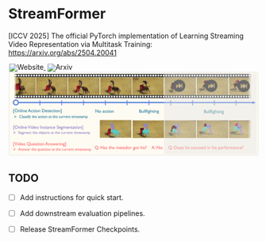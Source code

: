 # StreamFormer
[ICCV 2025] The official PyTorch implementation of Learning Streaming Video Representation via Multitask Training: https://arxiv.org/abs/2504.20041

<div style="line-height: 1;">
  <a href="https://go2heart.github.io/streamformer/" target="_blank" style="margin: 2px;">
    <img alt="Website" src="https://img.shields.io/badge/Website-StreamFormer-536af5?color=536af5&logoColor=white" style="display: inline-block; vertical-align: middle;"/>
  </a>
  <a href="https://arxiv.org/abs/2504.20041" target="_blank" style="margin: 2px;">
    <img alt="Arxiv" src="https://img.shields.io/badge/Arxiv-StreamFormer-red?logo=%23B31B1B" style="display: inline-block; vertical-align: middle;"/>
  </a>
</div>

<div align="center">
   <img src="./teaser.png">
</div>

## TODO
- [ ] Add instructions for quick start.
- [ ] Add downstream evaluation pipelines.
- [ ] Release StreamFormer Checkpoints.


